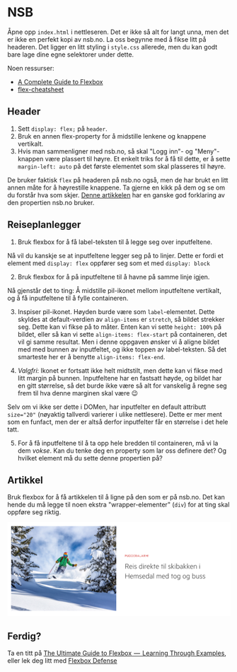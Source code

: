 # NSB

Åpne opp `index.html` i nettleseren. Det er ikke så alt for langt unna, men det er ikke en perfekt kopi av nsb.no. La oss begynne med å fikse litt på headeren. Det ligger en litt styling i `style.css` allerede, men du kan godt bare lage dine egne selektorer under dette.

Noen ressurser:

- [A Complete Guide to Flexbox](https://css-tricks.com/snippets/css/a-guide-to-flexbox/)
- [flex-cheatsheet](https://yoksel.github.io/flex-cheatsheet/)

## Header

1. Sett `display: flex;` på `header`.
2. Bruk en annen flex-property for å midstille lenkene og knappene vertikalt.
3. Hvis man sammenligner med nsb.no, så skal "Logg inn"- og "Meny"-knappen være plassert til høyre. Et enkelt triks for å få til dette, er å sette `margin-left: auto` på det første elementet som skal plasseres til høyre.

De bruker faktisk `flex` på headeren på nsb.no også, men de har brukt en litt annen måte for å høyrestille knappene. Ta gjerne en kikk på dem og se om du forstår hva som skjer. [Denne artikkelen](https://medium.com/@tiffnogueira/understanding-flex-shrink-flex-grow-and-flex-basis-and-using-these-properties-to-their-full-e4b4afd2c930) har en ganske god forklaring av den propertien nsb.no bruker.

## Reiseplanlegger

1. Bruk flexbox for å få label-teksten til å legge seg over inputfeltene.

Nå vil du kanskje se at inputfeltene legger seg på to linjer. Dette er fordi et element med `display: flex` oppfører seg som et med `display: block`

2. Bruk flexbox for å på inputfeltene til å havne på samme linje igjen.

Nå gjenstår det to ting: Å midstille pil-ikonet mellom inputfeltene vertikalt, og å få inputfeltene til å fylle containeren.

3. Inspiser pil-ikonet. Høyden burde være som `label`-elementet. Dette skyldes at default-verdien av `align-items` er `stretch`, så bildet strekker seg. Dette kan vi fikse på to måter. Enten kan vi sette `height: 100%` på bildet, eller så kan vi sette `align-items: flex-start` på containeren, det vil gi samme resultat. Men i denne oppgaven ønsker vi å aligne bildet med med bunnen av inputfeltet, og ikke toppen av label-teksten. Så det smarteste her er å benytte `align-items: flex-end`.

4. _Valgfri_: Ikonet er fortsatt ikke helt midtstilt, men dette kan vi fikse med litt margin på bunnen. Inputfeltene har en fastsatt høyde, og bildet har en gitt størrelse, så det burde ikke være så alt for vanskelig å regne seg frem til hva denne marginen skal være :wink:

Selv om vi ikke ser dette i DOMen, har inputfelter en default attributt `size="20"` (nøyaktig tallverdi varierer i ulike nettlesere). Dette er mer ment som en funfact, men der er altså derfor inputfelter får en størrelse i det hele tatt.

5. For å få inputfeltene til å ta opp hele bredden til containeren, må vi la dem _vokse_. Kan du tenke deg en property som lar oss definere det? Og hvilket element må du sette denne propertien på?

## Artikkel

Bruk flexbox for å få artikkelen til å ligne på den som er på nsb.no.
Det kan hende du må legge til noen ekstra "wrapper-elementer" (`div`) for at ting skal oppføre seg riktig.

<img src="pudderalarm.png">

## Ferdig?

Ta en titt på [The Ultimate Guide to Flexbox  —  Learning Through Examples](https://medium.freecodecamp.org/the-ultimate-guide-to-flexbox-learning-through-examples-8c90248d4676), eller lek deg litt med [Flexbox Defense](http://www.flexboxdefense.com/)
